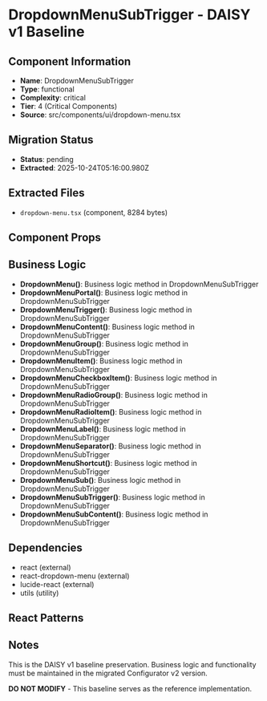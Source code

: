 # DropdownMenuSubTrigger - DAISY v1 Baseline

## Component Information

- **Name**: DropdownMenuSubTrigger
- **Type**: functional
- **Complexity**: critical
- **Tier**: 4 (Critical Components)
- **Source**: src/components/ui/dropdown-menu.tsx

## Migration Status

- **Status**: pending
- **Extracted**: 2025-10-24T05:16:00.980Z

## Extracted Files

- `dropdown-menu.tsx` (component, 8284 bytes)

## Component Props



## Business Logic

- **DropdownMenu()**: Business logic method in DropdownMenuSubTrigger
- **DropdownMenuPortal()**: Business logic method in DropdownMenuSubTrigger
- **DropdownMenuTrigger()**: Business logic method in DropdownMenuSubTrigger
- **DropdownMenuContent()**: Business logic method in DropdownMenuSubTrigger
- **DropdownMenuGroup()**: Business logic method in DropdownMenuSubTrigger
- **DropdownMenuItem()**: Business logic method in DropdownMenuSubTrigger
- **DropdownMenuCheckboxItem()**: Business logic method in DropdownMenuSubTrigger
- **DropdownMenuRadioGroup()**: Business logic method in DropdownMenuSubTrigger
- **DropdownMenuRadioItem()**: Business logic method in DropdownMenuSubTrigger
- **DropdownMenuLabel()**: Business logic method in DropdownMenuSubTrigger
- **DropdownMenuSeparator()**: Business logic method in DropdownMenuSubTrigger
- **DropdownMenuShortcut()**: Business logic method in DropdownMenuSubTrigger
- **DropdownMenuSub()**: Business logic method in DropdownMenuSubTrigger
- **DropdownMenuSubTrigger()**: Business logic method in DropdownMenuSubTrigger
- **DropdownMenuSubContent()**: Business logic method in DropdownMenuSubTrigger

## Dependencies

- react (external)
- react-dropdown-menu (external)
- lucide-react (external)
- utils (utility)

## React Patterns



## Notes

This is the DAISY v1 baseline preservation. Business logic and functionality
must be maintained in the migrated Configurator v2 version.

**DO NOT MODIFY** - This baseline serves as the reference implementation.
